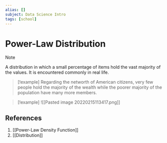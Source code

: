 ```yaml
---
alias: []
subject: Data Science Intro
tags: [school]
---
```

# Power-Law Distribution

> [!note]
> A distribution in which a small percentage of items hold the vast majority of the values. It is encountered commonly in real life.

> [!example]
> Regarding the networth of American citizens, very few people hold the majority of the wealth while the poorer majority of the population have many more members.

> [!example] 
> ![[Pasted image 20220215113417.png]]

## References
1. [[Power-Law Density Function]]
2. [[Distribution]]